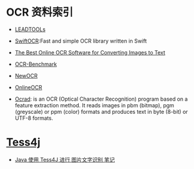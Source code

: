 # OCR 资料索引

- [LEADTOOLs](http://leadtools.gcpowertools.com.cn/orders/) 

- [SwiftOCR](https://github.com/garnele007/SwiftOCR):Fast and simple OCR library written in Swift

- [The Best Online OCR Software for Converting Images to Text](http://blog.a9t9.com/2015/02/ocr-online-converter-review.html)

- [OCR-Benchmark](https://github.com/A9T9/OCR-Benchmark)

- [NewOCR](https://www.newocr.com/) 

- [OnlineOCR](http://www.onlineocr.net/)

- [Ocrad](http://www.gnu.org/software/ocrad/): is an OCR (Optical Character Recognition) program based on a feature extraction method. It reads images in pbm (bitmap), pgm (greyscale) or ppm (color) formats and produces text in byte (8-bit) or UTF-8 formats.

# [Tess4j](https://github.com/nguyenq/tess4j) 

- [Java 使用 Tess4J 进行 图片文字识别 笔记](http://my.oschina.net/zhouxiang/blog/161619)